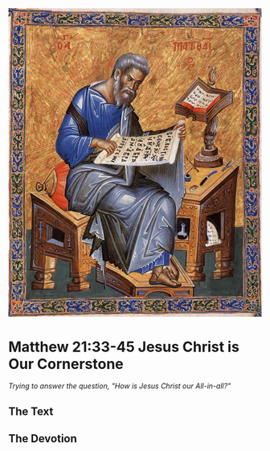 <img class="intro-right" src="art-matthew.jpg">

# Matthew 21:33-45 Jesus Christ is Our Cornerstone

*Trying to answer the question, "How is Jesus Christ our All-in-all?"*

## The Text

## The Devotion